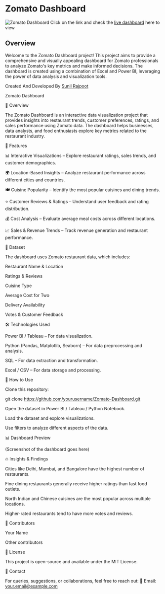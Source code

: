 # Zomato Dashboard
![Zomato Dashboard](https://github.com/user-attachments/assets/b614379c-adce-4293-aa16-6ec7d6a63fd8)
Click on the link and check the <a href="https://app.powerbi.com/view?r=eyJrIjoiMzcwNzdjZDUtZmMwZC00MzUwLWFhOTgtNmVjM2MwODhmZGM0IiwidCI6ImRmODY3OWNkLWE4MGUtNDVkOC05OWFjLWM4M2VkN2ZmOTVhMCJ9">live dashboard</a> here to view


## Overview

Welcome to the Zomato Dashboard project! This project aims to provide a comprehensive and visually appealing dashboard for Zomato professionals to analyze Zomato's key metrics and make informed decisions. The dashboard is created using a combination of Excel and Power BI, leveraging the power of data analysis and visualization tools.

Created And Developed By <a href="https://www.linkedin.com/in/sunilmbaedu/">Sunil Rajpoot</a>

Zomato Dashboard

📌 Overview

The Zomato Dashboard is an interactive data visualization project that provides insights into restaurant trends, customer preferences, ratings, and sales performance using Zomato data. The dashboard helps businesses, data analysts, and food enthusiasts explore key metrics related to the restaurant industry.

🚀 Features

📊 Interactive Visualizations – Explore restaurant ratings, sales trends, and customer demographics.

🌍 Location-Based Insights – Analyze restaurant performance across different cities and countries.

🍽 Cuisine Popularity – Identify the most popular cuisines and dining trends.

⭐ Customer Reviews & Ratings – Understand user feedback and rating distribution.

💰 Cost Analysis – Evaluate average meal costs across different locations.

📈 Sales & Revenue Trends – Track revenue generation and restaurant performance.

📂 Dataset

The dashboard uses Zomato restaurant data, which includes:

Restaurant Name & Location

Ratings & Reviews

Cuisine Type

Average Cost for Two

Delivery Availability

Votes & Customer Feedback

🛠️ Technologies Used

Power BI / Tableau – For data visualization.

Python (Pandas, Matplotlib, Seaborn) – For data preprocessing and analysis.

SQL – For data extraction and transformation.

Excel / CSV – For data storage and processing.

📌 How to Use

Clone this repository:

git clone https://github.com/yourusername/Zomato-Dashboard.git

Open the dataset in Power BI / Tableau / Python Notebook.

Load the dataset and explore visualizations.

Use filters to analyze different aspects of the data.

📊 Dashboard Preview

(Screenshot of the dashboard goes here)

🔥 Insights & Findings

Cities like Delhi, Mumbai, and Bangalore have the highest number of restaurants.

Fine dining restaurants generally receive higher ratings than fast food outlets.

North Indian and Chinese cuisines are the most popular across multiple locations.

Higher-rated restaurants tend to have more votes and reviews.

👥 Contributors

Your Name

Other contributors

📝 License

This project is open-source and available under the MIT License.

📩 Contact

For queries, suggestions, or collaborations, feel free to reach out:
📧 Email: your.email@example.com

